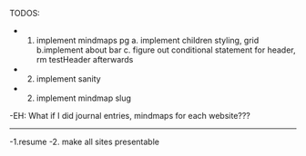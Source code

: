 TODOS:

- 1. implement mindmaps pg
     a. implement children styling, grid
     b.implement about bar
     c. figure out conditional statement for header, rm testHeader afterwards

- 2. implement sanity
- 2. implement mindmap slug

-EH: What if I did journal entries, mindmaps for each website???

---

-1.resume
-2. make all sites presentable

